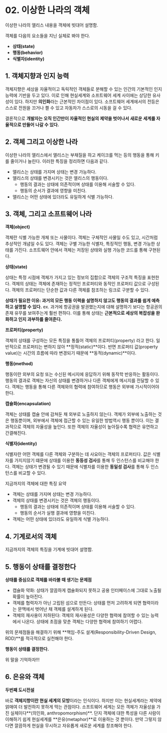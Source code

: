 # 02. 이상한 나라의 객체

이상한 나라의 앨리스 내용을 객체에 빗대어 설명함.

객체를 다음의 요소들을 지닌 실체로 봐야 한다.

- **상태(state)**
- **행동(behavior)**
- **식별자(identity)**

## 1. 객체지향과 인지 능력

객체지향은 세상을 자율적이고 독릭적인 객체들로 분해할 수 있는 인간의 기본적인 인지 능력에 기반을 두고 있다. 이로 인해 현실세계와 소프트웨어 세계 사이에는 상당한 유사성이 있다. 하지만 **의인화**라는 근본적인 차이점이 있다.  소프트웨어 세계에서의 전등은 스스로 전원을 끄거나 켤 수 있고 자동차가 스스로의 시동을 걸 수 있다.

결론적으로 **개발자는 오직 인간만이 자율적인 현실의 제약을 벗어나서 새로운 세계를 자율적으로 만들어 나갈 수 있다.** 

## 2. 객체 그리고 이상한 나라

이상한 나라의 앨리스에서 앨리스는 부채질을 하고 케이크를 먹는 등의 행동을 통해 키를 줄이거나 늘린다.  이러한 특징을 정리하면 다음과 같다.

- 앨리스는 상태를 가지며 상태는 변경 가능하다.
- 앨리스의 상태를 변경시키는 것은 앨리스의 행동이다.
    - 행동의 결과는 상태에 의존적이며 상태를 이용해 서술할 수 있다.
    - 행동의 순서가 결과에 영향을 미친다.
- 앨리스는 어떤 상태에 있더라도 유일하게 식별 가능하다.

## 3. 객체, 그리고 소프트웨어 나라

**객체(object)**

객체란 식별 가능한 개체 또는 사물이다. 객체는 구체적인 사물일 수도 있고, 시간처럼 추상적인 개념일 수도 있다. 객체는 구별 가능한 식별자, 특징적인 행동, 변경 가능한 상태를 가진다. 소프트웨어 안에서 객체는 저장된 상태와 실행 가능한 코드를 통해 구현된다.

**상태(state)**

상태는 특정 시점에 객체가 가지고 있는 정보의 집합으로 객체의 구조적 특징을 표현한다. 객체의 상태는 객체에 존재하는 정적인 프로퍼티와 동적인 프로퍼티 값으로 구성된다. 객체의 프로퍼티는 단순한 값과 다른 객체를 참조하는 링크로 구분할 수 있다. 

**상태가 필요한 이유: 과거의 모든 행동 이력을 설명하지 않고도 행동의 결과를 쉽게 예측하고 설명할 수 있다.** ex. 과거에 항공권을 발권했는지에 대해 설명하기 보다는 항공권의 존재 유무를 보여주는게 훨씬 편하다. 이를 통해 상태는 **근본적으로 세상의 복잡성을 완화하고 인지 과부하를 줄여준다.**

**프로퍼티(property)**

객체의 상태를 구성하는 모든 특징을 통틀어 객체의 프로퍼티(property) 라고 한다. 일반적으로 프로퍼티는 변하지 않아 **정적(static)**이다. 반면 프로퍼티 값(property value)는 시간의 흐름에 따라 변경되기 때문에 **동적(dynamic)**이다.

**행동(method)**

행동이란 외부의 요청 또는 수신된 메시지에 응답하기 위해 동작학 반응하는 활동이다. 행동의 결과로 객체는 자신의 상태를 변경하거나 다른 객체에게 메시지를 전달할 수 있다. 객체는 행동을 통해 다른 객체와의 협력에 참여하므로 행동은 외부에 가시적이어야 한다.

**캡슐화(encapsulation)**

객체는 상태를 캡슐 안에 감쳐둔 채 외부로 노출하지 않는다. 객체가 외부에 노출하는 것은 행동뿐이며, 외부에서 객체에 접근할 수 있는 유일한 방법역시 행동 뿐이다. 이는 결과적으로 객체의 자율성을 높인다. 또한 객체의 자율성이 높아질수록 협력은 유연하고 간결해진다.

**식별자(identity)**

식별자란 어떤 객체를 다른 객체와 구분하는 데 사요아는 객체의 프로퍼티다. 값은 식별자를 가지지않기 떄문에 상태를 이용한 **동등성 검사**를 통해 두 인스턴스를 비교해야 한다. 객체는 상태가 변경될 수 있기 때문에 식별자를 이용한 **동일성 검사**를 통해 두 인스턴스를 비교할 수 있다.

지금까지의 객체에 대한 특징 요약

- 객체는 상태를 가지며 상태는 변경 가능하다.
- 객체의 상태를 변경시키는 것은 객체의 행동이다.
    - 행동의 결과는 상태에 의존적이며 상태를 이용해 서술할 수 있다.
    - 행동의 순서가 실행 결과에 영향을 미친다.
- 객체는 어떤 상태에 있더라도 유일하게 식별 가능하다.

## 4. 기계로서의 객체

지금까지의 객체의 특징을 기계에 빗대어 설명함.

## 5. 행동이 상태를 결정한다

**상태를 중심으로 객체를 바라볼 때 생기는 문제점**

- 캡슐화 약화: 상태가 깔끔하게 캡슐화되지 못하고 공용 인터페이스에 그대로 노출될 확률이 높아진다.
- 객체를 협력자가 아닌 고립된 섬으로 만든다: 상태를 먼저 고려하게 되면 협력이라는 문맥에서 벗어난 채 객체를 설계하게 된다.
- 객체의 재사용이 저하된다: 객체의 재사용성은 다양한 협력에 참여할 수 있는 능력에서 나온다. 상태에 초점을 맞춘 객체는 다양한 협력에 참여하기 어렵다.

위의 문제점들을 해결하기 위해 **책임-주도 설계(Responsibility-Driven Design, RDD)**를  적극적으로 실천해야 한다.

**행동이 상태를 결정한다.** 

위 말을 기억하자!!!

## 6. 은유와 객체

**두번째 도시전설**

바로 **객체지향이란 현실 세계의 모방**이라는 인식이다. 하지만 이는 현실세계라는 제약에 얽매여 더 발전하지 못하게 막는 관점이다. 소프트웨어 세계는 모든 객체가 자율성을 가진 실체이다**(의인화, anthropomorphism)**. 단지 객체에 대한 특성을 다른 사람이 이해하기 쉽게 현실세계를 **은유(metaphor)**로 이용하는 것 뿐이다. 만약 그렇지 않다면 깔끔하게 현실을 무시하고 자유롭게 새로운 세계를 창조해야 한다.
